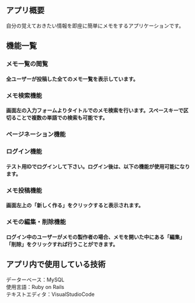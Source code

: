 ## アプリ概要
自分の覚えておきたい情報を即座に簡単にメモをするアプリケーションです。

## 機能一覧
### メモ一覧の閲覧</br>
#### 全ユーザーが投稿した全てのメモ一覧を表示しています。
### メモ検索機能</br>
#### 画面左の入力フォームよりタイトルでのメモ検索を行います。スペースキーで区切ることで複数の単語での検索も可能です。
### ページネーション機能</br>
### ログイン機能</br>
#### テスト用IDでログインして下さい。ログイン後は、以下の機能が使用可能になります。
### メモ投稿機能</br>
#### 画面左上の「新しく作る」をクリックすると表示されます。
### メモの編集・削除機能
#### ログイン中のユーザーがメモの製作者の場合、メモを開いた中にある「編集」「削除」をクリックすれば行うことができます。
## アプリ内で使用している技術
データーベース：MySQL</br>
使用言語：Ruby on Rails</br>
テキストエディタ：VisualStudioCode</br>

